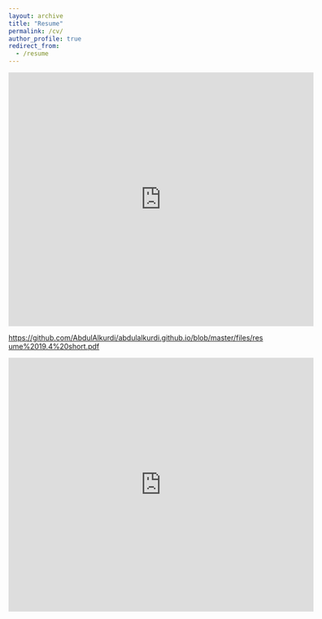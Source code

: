 ```yaml
---
layout: archive
title: "Resume"
permalink: /cv/
author_profile: true
redirect_from:
  - /resume
---
```



<iframe src="https://docs.google.com/viewer?url=http://infolab.stanford.edu/pub/papers/google.pdf&embedded=true" style="width:600px; height:500px;" frameborder="0"></iframe>


https://github.com/AbdulAlkurdi/abdulalkurdi.github.io/blob/master/files/resume%2019.4%20short.pdf


<iframe src="https://docs.google.com/viewer?url=https://github.com/AbdulAlkurdi/abdulalkurdi.github.io/blob/master/files/resume%2019.4%20short.pdf
&embedded=true" style="width:600px; height:500px;" frameborder="0"></iframe>
